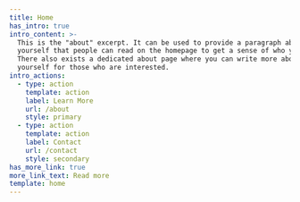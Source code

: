 ```yaml
---
title: Home
has_intro: true
intro_content: >-
  This is the "about" excerpt. It can be used to provide a paragraph about
  yourself that people can read on the homepage to get a sense of who you are.
  There also exists a dedicated about page where you can write more about
  yourself for those who are interested.
intro_actions:
  - type: action
    template: action
    label: Learn More
    url: /about
    style: primary
  - type: action
    template: action
    label: Contact
    url: /contact
    style: secondary
has_more_link: true
more_link_text: Read more
template: home
---
```

